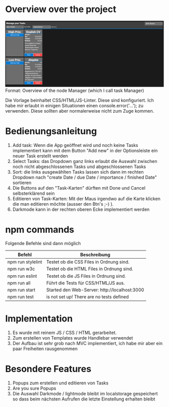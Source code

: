 # Overview over the project

![GitHub Logo](/documentation/Overview.png)
Format: Overview of the node Manager (which I call task Manager)

Die Vorlage beinhaltet CSS/HTML/JS-Linter. Diese sind konfiguriert. Ich habe mir erlaubt in einigen Situationen einen console.error('...'); zu verwenden. Diese sollten aber normalerweise nicht zum Zuge kommen.

# Bedienungsanleitung
1. Add task: Wenn die App geöffnet wird und noch keine Tasks implementiert kann mit dem Button "Add new" in der Optionsleiste ein neuer Task erstellt werden
2. Select Tasks: das Dropdown ganz links erlaubt die Auswahl zwischen noch nicht abgeschlossenen Tasks und abgeschlossenen Tasks
3. Sort: die links ausgewählten Tasks lassen sich dann im rechten Dropdown nach "create Date / due Date / importance / finished Date" sortieren
4. Die Buttons auf den "Task-Karten" dürften mit Done und Cancel selbsterklärend sein
5. Editieren von Task-Karten: Mit der Maus irgendwo auf die Karte klicken die man editieren möchte (ausser den Btn's ;-) ).
6. Darkmode kann in der rechten oberen Ecke implementiert werden

# npm commands
Folgende Befehle sind dann möglich

| Befehl  |  Beschreibung |
|---|---|
| npm run stylelint  |   Testet ob die CSS Files in Ordnung sind. |
| npm run w3c  |   Testet ob die HTML Files in Ordnung sind. |
| npm run eslint  |  Testet ob die JS Files in Ordnung sind. |
| npm run all  |   Führt die Tests für CSS/HTML/JS aus. |
| npm run start  |  Started den Web-Server: http://localhost:3000 |
| npm run test | is not set up! There are no tests defined |

# Implementation
1. Es wurde mit reinem JS / CSS / HTML gerarbeitet.
2. Zum erstellen von Templates wurde Handlebar verwendet
3. Der Aufbau ist sehr grob nach MVC implementiert, ich habe mir aber ein paar Freiheiten rausgenommen

# Besondere Features
1. Popups zum erstellen und editieren von Tasks
2. Are you sure Popups
3. Die Auswahl Darkmode / lightmode bleibt im localstorage gespeichert so dass beim nächsten Aufrufen die letzte Einstellung erhalten bleibt
